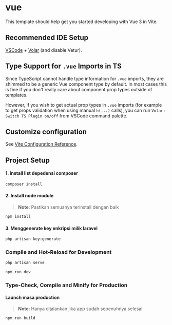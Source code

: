 # vue

This template should help get you started developing with Vue 3 in Vite.

## Recommended IDE Setup

[VSCode](https://code.visualstudio.com/) + [Volar](https://marketplace.visualstudio.com/items?itemName=johnsoncodehk.volar) (and disable Vetur).

## Type Support for `.vue` Imports in TS

Since TypeScript cannot handle type information for `.vue` imports, they are shimmed to be a generic Vue component type by default. In most cases this is fine if you don't really care about component prop types outside of templates.

However, if you wish to get actual prop types in `.vue` imports (for example to get props validation when using manual `h(...)` calls), you can run `Volar: Switch TS Plugin on/off` from VSCode command palette.

## Customize configuration

See [Vite Configuration Reference](https://vitejs.dev/config/).

## Project Setup

#### 1. Install list depedensi composer
```sh
composer install
```

#### 2. Install node module

> **Note**: Pastikan semuanya terinstall dengan baik
```sh
npm install
```

#### 3. Menggenerate key enkripsi milik laravel
```sh
php artisan key:generate
```

### Compile and Hot-Reload for **Development**

```sh
php artisan serve
```

```sh
npm run dev
```

### Type-Check, Compile and Minify for **Production**

#### Launch masa production

> **Note**: Hanya dijalankan jika app sudah sepenuhnya selesai
```sh
npm run build
```
